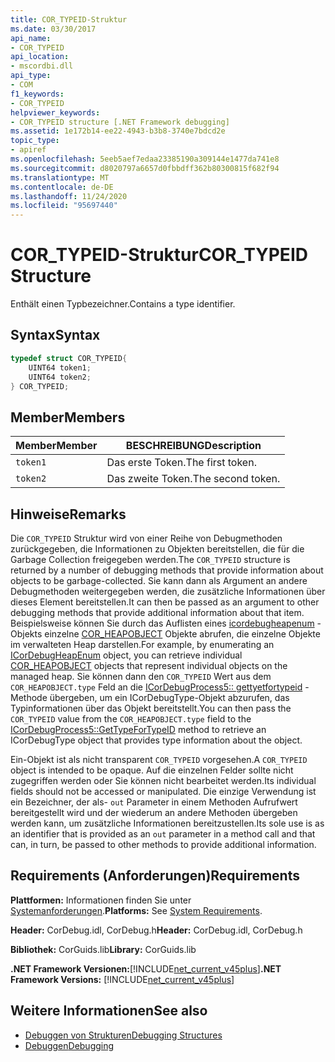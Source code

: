 ```yaml
---
title: COR_TYPEID-Struktur
ms.date: 03/30/2017
api_name:
- COR_TYPEID
api_location:
- mscordbi.dll
api_type:
- COM
f1_keywords:
- COR_TYPEID
helpviewer_keywords:
- COR_TYPEID structure [.NET Framework debugging]
ms.assetid: 1e172b14-ee22-4943-b3b8-3740e7bdcd2e
topic_type:
- apiref
ms.openlocfilehash: 5eeb5aef7edaa23385190a309144e1477da741e8
ms.sourcegitcommit: d8020797a6657d0fbbdff362b80300815f682f94
ms.translationtype: MT
ms.contentlocale: de-DE
ms.lasthandoff: 11/24/2020
ms.locfileid: "95697440"
---
```

# <a name="cor_typeid-structure"></a><span data-ttu-id="8a6d8-102">COR_TYPEID-Struktur</span><span class="sxs-lookup"><span data-stu-id="8a6d8-102">COR_TYPEID Structure</span></span>

<span data-ttu-id="8a6d8-103">Enthält einen Typbezeichner.</span><span class="sxs-lookup"><span data-stu-id="8a6d8-103">Contains a type identifier.</span></span>  
  
## <a name="syntax"></a><span data-ttu-id="8a6d8-104">Syntax</span><span class="sxs-lookup"><span data-stu-id="8a6d8-104">Syntax</span></span>  
  
```cpp  
typedef struct COR_TYPEID{  
    UINT64 token1;  
    UINT64 token2;  
} COR_TYPEID;  
```  
  
## <a name="members"></a><span data-ttu-id="8a6d8-105">Member</span><span class="sxs-lookup"><span data-stu-id="8a6d8-105">Members</span></span>  
  
|<span data-ttu-id="8a6d8-106">Member</span><span class="sxs-lookup"><span data-stu-id="8a6d8-106">Member</span></span>|<span data-ttu-id="8a6d8-107">BESCHREIBUNG</span><span class="sxs-lookup"><span data-stu-id="8a6d8-107">Description</span></span>|  
|------------|-----------------|  
|`token1`|<span data-ttu-id="8a6d8-108">Das erste Token.</span><span class="sxs-lookup"><span data-stu-id="8a6d8-108">The first token.</span></span>|  
|`token2`|<span data-ttu-id="8a6d8-109">Das zweite Token.</span><span class="sxs-lookup"><span data-stu-id="8a6d8-109">The second token.</span></span>|  
  
## <a name="remarks"></a><span data-ttu-id="8a6d8-110">Hinweise</span><span class="sxs-lookup"><span data-stu-id="8a6d8-110">Remarks</span></span>  

 <span data-ttu-id="8a6d8-111">Die `COR_TYPEID` Struktur wird von einer Reihe von Debugmethoden zurückgegeben, die Informationen zu Objekten bereitstellen, die für die Garbage Collection freigegeben werden.</span><span class="sxs-lookup"><span data-stu-id="8a6d8-111">The `COR_TYPEID` structure is returned by a number of debugging methods that provide information about objects to be garbage-collected.</span></span> <span data-ttu-id="8a6d8-112">Sie kann dann als Argument an andere Debugmethoden weitergegeben werden, die zusätzliche Informationen über dieses Element bereitstellen.</span><span class="sxs-lookup"><span data-stu-id="8a6d8-112">It can then be passed as an argument to other debugging methods that provide additional information about that item.</span></span> <span data-ttu-id="8a6d8-113">Beispielsweise können Sie durch das Auflisten eines [icordebugheapenum](icordebugheapenum-interface.md) -Objekts einzelne [COR_HEAPOBJECT](cor-heapobject-structure.md) Objekte abrufen, die einzelne Objekte im verwalteten Heap darstellen.</span><span class="sxs-lookup"><span data-stu-id="8a6d8-113">For example, by enumerating an [ICorDebugHeapEnum](icordebugheapenum-interface.md) object, you can retrieve individual [COR_HEAPOBJECT](cor-heapobject-structure.md) objects that represent individual objects on the managed heap.</span></span> <span data-ttu-id="8a6d8-114">Sie können dann den `COR_TYPEID` Wert aus dem `COR_HEAPOBJECT.type` Feld an die [ICorDebugProcess5:: gettyetfortypeid](icordebugprocess5-gettypefortypeid-method.md) -Methode übergeben, um ein ICorDebugType-Objekt abzurufen, das Typinformationen über das Objekt bereitstellt.</span><span class="sxs-lookup"><span data-stu-id="8a6d8-114">You can then pass the `COR_TYPEID` value from the `COR_HEAPOBJECT.type` field to the [ICorDebugProcess5::GetTypeForTypeID](icordebugprocess5-gettypefortypeid-method.md) method to retrieve an ICorDebugType object that provides type information about the object.</span></span>  
  
 <span data-ttu-id="8a6d8-115">Ein-Objekt ist als nicht transparent `COR_TYPEID` vorgesehen.</span><span class="sxs-lookup"><span data-stu-id="8a6d8-115">A `COR_TYPEID` object is intended to be opaque.</span></span> <span data-ttu-id="8a6d8-116">Auf die einzelnen Felder sollte nicht zugegriffen werden oder Sie können nicht bearbeitet werden.</span><span class="sxs-lookup"><span data-stu-id="8a6d8-116">Its individual fields should not be accessed or manipulated.</span></span> <span data-ttu-id="8a6d8-117">Die einzige Verwendung ist ein Bezeichner, der als- `out` Parameter in einem Methoden Aufrufwert bereitgestellt wird und der wiederum an andere Methoden übergeben werden kann, um zusätzliche Informationen bereitzustellen.</span><span class="sxs-lookup"><span data-stu-id="8a6d8-117">Its sole use is as an identifier that is provided as an `out` parameter in a method call and that can, in turn, be passed to other methods to provide additional information.</span></span>  
  
## <a name="requirements"></a><span data-ttu-id="8a6d8-118">Requirements (Anforderungen)</span><span class="sxs-lookup"><span data-stu-id="8a6d8-118">Requirements</span></span>  

 <span data-ttu-id="8a6d8-119">**Plattformen:** Informationen finden Sie unter [Systemanforderungen](../../get-started/system-requirements.md).</span><span class="sxs-lookup"><span data-stu-id="8a6d8-119">**Platforms:** See [System Requirements](../../get-started/system-requirements.md).</span></span>  
  
 <span data-ttu-id="8a6d8-120">**Header:** CorDebug.idl, CorDebug.h</span><span class="sxs-lookup"><span data-stu-id="8a6d8-120">**Header:** CorDebug.idl, CorDebug.h</span></span>  
  
 <span data-ttu-id="8a6d8-121">**Bibliothek:** CorGuids.lib</span><span class="sxs-lookup"><span data-stu-id="8a6d8-121">**Library:** CorGuids.lib</span></span>  
  
 <span data-ttu-id="8a6d8-122">**.NET Framework Versionen:**[!INCLUDE[net_current_v45plus](../../../../includes/net-current-v45plus-md.md)]</span><span class="sxs-lookup"><span data-stu-id="8a6d8-122">**.NET Framework Versions:** [!INCLUDE[net_current_v45plus](../../../../includes/net-current-v45plus-md.md)]</span></span>  
  
## <a name="see-also"></a><span data-ttu-id="8a6d8-123">Weitere Informationen</span><span class="sxs-lookup"><span data-stu-id="8a6d8-123">See also</span></span>

- [<span data-ttu-id="8a6d8-124">Debuggen von Strukturen</span><span class="sxs-lookup"><span data-stu-id="8a6d8-124">Debugging Structures</span></span>](debugging-structures.md)
- [<span data-ttu-id="8a6d8-125">Debuggen</span><span class="sxs-lookup"><span data-stu-id="8a6d8-125">Debugging</span></span>](index.md)
